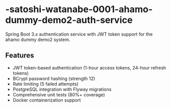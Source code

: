# -satoshi-watanabe-0001-ahamo-dummy-demo2-auth-service

Spring Boot 3.x authentication service with JWT token support for the ahamo dummy demo2 system.

## Features
- JWT token-based authentication (1-hour access tokens, 24-hour refresh tokens)
- BCrypt password hashing (strength 12)
- Rate limiting (5 failed attempts)
- PostgreSQL integration with Flyway migrations
- Comprehensive unit tests (80%+ coverage)
- Docker containerization support
